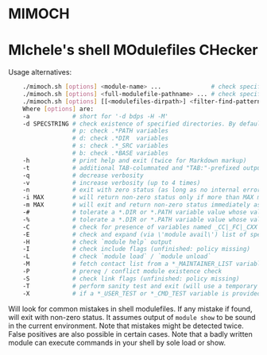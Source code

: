MIMOCH
======
# MIchele's shell MOdulefiles CHecker

Usage alternatives:

```bash
	./mimoch.sh [options] <module-name> ...              # check specific modules (preferred style: uses existing MODULEPATH)
	./mimoch.sh [options] <full-modulefile-pathname> ... # check specified modulefiles (fragile: assumes its dirname to be MODULEPATH)
	./mimoch.sh [options] [[<modulefiles-dirpath>] <filter-find-pattern>] # search and check modulefiles
	Where [options] are:
	-a            # short for '-d bdps -H -M'
	-d SPECSTRING # check existence of specified directories. By default: bdps, where
	              # p: check .*PATH variables
	              # d: check .*DIR  variables
	              # s: check .*_SRC variables
	              # b: check .*BASE variables
	-h            # print help and exit (twice for Markdown markup)
	-t            # additional TAB-columnated and "TAB:"-prefixed output (easily grep'able, three columns). implies -M
	-q            # decrease verbosity
	-v            # increase verbosity (up to 4 times)
	-n            # exit with zero status (as long as no internal errors encountered)
	-i MAX        # will return non-zero status only if more than MAX mistakes found
	-m MAX        # will exit and return non-zero status immediately as soon MAX mistakes are reached
	-#            # tolerate a *.DIR or *.PATH variable value whose value begins with "#"
	-%            # tolerate a *.DIR or *.PATH variable value whose value contains "%" (if -% specified twice, truncate and only then check)
	-C            # check for presence of variables named _CC|_FC|_CXX (suffix)
	-E            # check and expand (via \'module avail\') list of specified modules
	-H            # check `module help` output
	-I            # check include flags (unfinished: policy missing)
	-L            # check `module load` / `module unload`
	-M            # fetch contact list from a *_MAINTAINER_LIST variable; if specified twice (-MM), absence of such a variable will count as mistake.
	-P            # prereq / conflict module existence check
	-S            # check link flags (unfinished: policy missing)
	-T            # perform sanity test and exit (will use a temporary dir in /dev/shm)
	-X            # if a *_USER_TEST or *_CMD_TEST variable is provided by a module, execute it in the shell using `eval` (implies module load/unload)
```

Will look for common mistakes in shell modulefiles.
If any mistake if found, will exit with non-zero status.
It assumes output of `module show` to be sound in the current environment.
Note that mistakes might be detected twice.
False positives are also possible in certain cases.
Note that a badly written module can execute commands in your shell by sole load or show.


